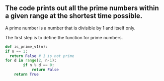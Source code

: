 ## The code prints out all the prime numbers within a given range at the shortest time possible.
A prime number is a number that is divisible by 1 and itself only.

The first step is to define the function for prime numbers.
```.py
def is_prime_v1(n):
if n == 1:
  return False # 1 is not prime
for d in range(2, n-1):
        if n % d == 0:
            return False
    return True
```
